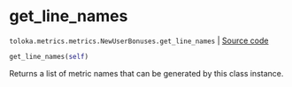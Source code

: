 # get_line_names
`toloka.metrics.metrics.NewUserBonuses.get_line_names` | [Source code](https://github.com/Toloka/toloka-kit/blob/v1.1.4/src/metrics/metrics.py#L228)

```python
get_line_names(self)
```

Returns a list of metric names that can be generated by this class instance.

